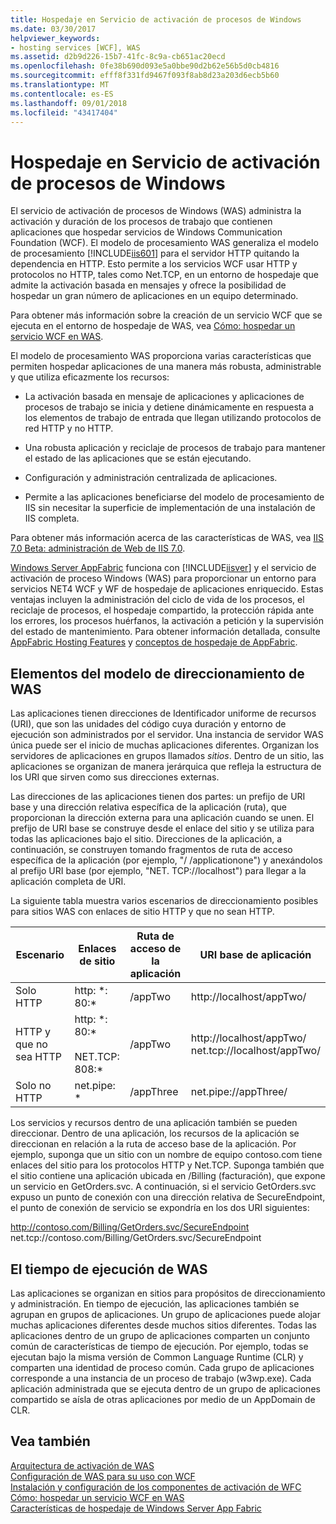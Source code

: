 ```yaml
---
title: Hospedaje en Servicio de activación de procesos de Windows
ms.date: 03/30/2017
helpviewer_keywords:
- hosting services [WCF], WAS
ms.assetid: d2b9d226-15b7-41fc-8c9a-cb651ac20ecd
ms.openlocfilehash: 0fe38b690d093e5a0bbe90d2b62e56b5d0cb4816
ms.sourcegitcommit: efff8f331fd9467f093f8ab8d23a203d6ecb5b60
ms.translationtype: MT
ms.contentlocale: es-ES
ms.lasthandoff: 09/01/2018
ms.locfileid: "43417404"
---
```

# <a name="hosting-in-windows-process-activation-service"></a>Hospedaje en Servicio de activación de procesos de Windows
El servicio de activación de procesos de Windows (WAS) administra la activación y duración de los procesos de trabajo que contienen aplicaciones que hospedar servicios de Windows Communication Foundation (WCF). El modelo de procesamiento WAS generaliza el modelo de procesamiento [!INCLUDE[iis601](../../../../includes/iis601-md.md)] para el servidor HTTP quitando la dependencia en HTTP. Esto permite a los servicios WCF usar HTTP y protocolos no HTTP, tales como Net.TCP, en un entorno de hospedaje que admite la activación basada en mensajes y ofrece la posibilidad de hospedar un gran número de aplicaciones en un equipo determinado.  
  
 Para obtener más información sobre la creación de un servicio WCF que se ejecuta en el entorno de hospedaje de WAS, vea [Cómo: hospedar un servicio WCF en WAS](../../../../docs/framework/wcf/feature-details/how-to-host-a-wcf-service-in-was.md).  
  
 El modelo de procesamiento WAS proporciona varias características que permiten hospedar aplicaciones de una manera más robusta, administrable y que utiliza eficazmente los recursos:  
  
-   La activación basada en mensaje de aplicaciones y aplicaciones de procesos de trabajo se inicia y detiene dinámicamente en respuesta a los elementos de trabajo de entrada que llegan utilizando protocolos de red HTTP y no HTTP.  
  
-   Una robusta aplicación y reciclaje de procesos de trabajo para mantener el estado de las aplicaciones que se están ejecutando.  
  
-   Configuración y administración centralizada de aplicaciones.  
  
-   Permite a las aplicaciones beneficiarse del modelo de procesamiento de IIS sin necesitar la superficie de implementación de una instalación de IIS completa.  
  
 Para obtener más información acerca de las características de WAS, vea [IIS 7.0 Beta: administración de Web de IIS 7.0](../../../../docs/framework/wcf/feature-details/hosting-in-windows-process-activation-service.md).  
  
 [Windows Server AppFabric](https://go.microsoft.com/fwlink/?LinkId=196496) funciona con [!INCLUDE[iisver](../../../../includes/iisver-md.md)] y el servicio de activación de proceso Windows (WAS) para proporcionar un entorno para servicios NET4 WCF y WF de hospedaje de aplicaciones enriquecido. Estas ventajas incluyen la administración del ciclo de vida de los procesos, el reciclaje de procesos, el hospedaje compartido, la protección rápida ante los errores, los procesos huérfanos, la activación a petición y la supervisión del estado de mantenimiento. Para obtener información detallada, consulte [AppFabric Hosting Features](https://go.microsoft.com/fwlink/?LinkId=196494) y [conceptos de hospedaje de AppFabric](https://go.microsoft.com/fwlink/?LinkId=196495).  
  
## <a name="elements-of-the-was-addressing-model"></a>Elementos del modelo de direccionamiento de WAS  
 Las aplicaciones tienen direcciones de Identificador uniforme de recursos (URI), que son las unidades del código cuya duración y entorno de ejecución son administrados por el servidor. Una instancia de servidor WAS única puede ser el inicio de muchas aplicaciones diferentes. Organizan los servidores de aplicaciones en grupos llamados *sitios*. Dentro de un sitio, las aplicaciones se organizan de manera jerárquica que refleja la estructura de los URI que sirven como sus direcciones externas.  
  
 Las direcciones de las aplicaciones tienen dos partes: un prefijo de URI base y una dirección relativa específica de la aplicación (ruta), que proporcionan la dirección externa para una aplicación cuando se unen. El prefijo de URI base se construye desde el enlace del sitio y se utiliza para todas las aplicaciones bajo el sitio. Direcciones de la aplicación, a continuación, se construyen tomando fragmentos de ruta de acceso específica de la aplicación (por ejemplo, "/ /applicationone") y anexándolos al prefijo URI base (por ejemplo, "NET. TCP://localhost") para llegar a la aplicación completa de URI.  
  
 La siguiente tabla muestra varios escenarios de direccionamiento posibles para sitios WAS con enlaces de sitio HTTP y que no sean HTTP.  
  
|Escenario|Enlaces de sitio|Ruta de acceso de la aplicación|URI base de aplicación|  
|--------------|-------------------|----------------------|---------------------------|  
|Solo HTTP|http: *: 80:\*|/appTwo|http://localhost/appTwo/|  
|HTTP y que no sea HTTP|http: *: 80:\*<br /><br /> NET.TCP: 808:\*|/appTwo|http://localhost/appTwo/<br />net.tcp://localhost/appTwo/|  
|Solo no HTTP|net.pipe: *|/appThree|net.pipe://appThree/|  
  
 Los servicios y recursos dentro de una aplicación también se pueden direccionar. Dentro de una aplicación, los recursos de la aplicación se direccionan en relación a la ruta de acceso base de la aplicación. Por ejemplo, suponga que un sitio con un nombre de equipo contoso.com tiene enlaces del sitio para los protocolos HTTP y Net.TCP. Suponga también que el sitio contiene una aplicación ubicada en /Billing (facturación), que expone un servicio en GetOrders.svc. A continuación, si el servicio GetOrders.svc expuso un punto de conexión con una dirección relativa de SecureEndpoint, el punto de conexión de servicio se expondría en los dos URI siguientes:  
  
 http://contoso.com/Billing/GetOrders.svc/SecureEndpoint  
net.tcp://contoso.com/Billing/GetOrders.svc/SecureEndpoint  
  
## <a name="the-was-runtime"></a>El tiempo de ejecución de WAS  
 Las aplicaciones se organizan en sitios para propósitos de direccionamiento y administración. En tiempo de ejecución, las aplicaciones también se agrupan en grupos de aplicaciones. Un grupo de aplicaciones puede alojar muchas aplicaciones diferentes desde muchos sitios diferentes. Todas las aplicaciones dentro de un grupo de aplicaciones comparten un conjunto común de características de tiempo de ejecución. Por ejemplo, todas se ejecutan bajo la misma versión de Common Language Runtime (CLR) y comparten una identidad de proceso común. Cada grupo de aplicaciones corresponde a una instancia de un proceso de trabajo (w3wp.exe). Cada aplicación administrada que se ejecuta dentro de un grupo de aplicaciones compartido se aísla de otras aplicaciones por medio de un AppDomain de CLR.  
  
## <a name="see-also"></a>Vea también  
 [Arquitectura de activación de WAS](../../../../docs/framework/wcf/feature-details/was-activation-architecture.md)  
 [Configuración de WAS para su uso con WCF](../../../../docs/framework/wcf/feature-details/configuring-the-wpa--service-for-use-with-wcf.md)  
 [Instalación y configuración de los componentes de activación de WFC](../../../../docs/framework/wcf/feature-details/how-to-install-and-configure-wcf-activation-components.md)  
 [Cómo: hospedar un servicio WCF en WAS](../../../../docs/framework/wcf/feature-details/how-to-host-a-wcf-service-in-was.md)  
 [Características de hospedaje de Windows Server App Fabric](https://go.microsoft.com/fwlink/?LinkId=201276)

